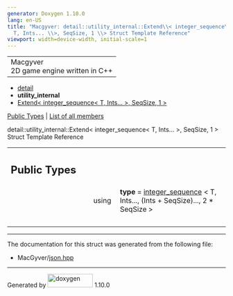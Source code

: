 ```yaml
---
generator: Doxygen 1.10.0
lang: en-US
title: "Macgyver: detail::utility_internal::Extend\\< integer_sequence\\<
  T, Ints... \\>, SeqSize, 1 \\> Struct Template Reference"
viewport: width=device-width, initial-scale=1
---
```


<div id="top">

<div id="titlearea">

<table data-cellspacing="0" data-cellpadding="0">
<colgroup>
<col style="width: 100%" />
</colgroup>
<tbody>
<tr id="projectrow" class="odd">
<td id="projectalign"><div id="projectname">
Macgyver
</div>
<div id="projectbrief">
2D game engine written in C++
</div></td>
</tr>
</tbody>
</table>

</div>

<div id="main-nav">

</div>

<div id="nav-path" class="navpath">

- <a href="namespacedetail.html" class="el">detail</a>
- **utility_internal**
- <a
  href="structdetail_1_1utility__internal_1_1_extend_3_01integer__sequence_3_01_t_00_01_ints_8_8_8_01_4_00_01_seq_size_00_011_01_4.html"
  class="el">Extend&lt; integer_sequence&lt; T, Ints... &gt;, SeqSize, 1
  &gt;</a>

</div>

</div>

<div class="header">

<div class="summary">

[Public Types](#pub-types) \| [List of all
members](structdetail_1_1utility__internal_1_1_extend_3_01integer__sequence_3_01_t_00_01_ints_8_8_8_01_4_9e30e6449934d9ef896d70e04b7de417.html)

</div>

<div class="headertitle">

<div class="title">

detail::utility_internal::Extend\< integer_sequence\< T, Ints... \>,
SeqSize, 1 \> Struct Template Reference

</div>

</div>

</div>

<div class="contents">

<table class="memberdecls">
<colgroup>
<col style="width: 50%" />
<col style="width: 50%" />
</colgroup>
<tbody>
<tr class="odd heading">
<td colspan="2"><h2 id="public-types" class="groupheader"><span
id="pub-types"></span> Public Types</h2></td>
</tr>
<tr id="r_a083418ff92057bfab4ea93b572419082"
class="even memitem:a083418ff92057bfab4ea93b572419082">
<td class="memItemLeft" style="text-align: right;"
data-valign="top"><span id="a083418ff92057bfab4ea93b572419082"></span>
using </td>
<td class="memItemRight" data-valign="bottom"><strong>type</strong> = <a
href="structdetail_1_1integer__sequence.html"
class="el">integer_sequence</a> &lt; T, Ints..., (Ints + SeqSize)..., 2
* SeqSize &gt;</td>
</tr>
<tr class="odd separator:a083418ff92057bfab4ea93b572419082">
<td colspan="2" class="memSeparator"> </td>
</tr>
</tbody>
</table>

------------------------------------------------------------------------

The documentation for this struct was generated from the following file:

- MacGyver/<a href="json_8hpp_source.html" class="el">json.hpp</a>

</div>

------------------------------------------------------------------------

<span class="small">Generated
by [<img src="doxygen.svg" class="footer" width="104" height="31"
alt="doxygen" />](https://www.doxygen.org/index.html) 1.10.0</span>

